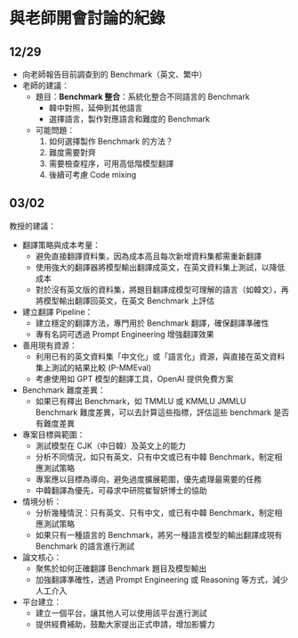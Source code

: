 # 與老師開會討論的紀錄
## 12/29
- 向老師報告目前調查到的 Benchmark（英文、繁中）
- 老師的建議：
  - 題目：**Benchmark 整合**：系統化整合不同語言的 Benchmark
    - 韓中對照，延伸到其他語言
    - 選擇語言，製作對應語言和難度的 Benchmark
  - 可能問題：
    1. 如何選擇製作 Benchmark 的方法？
    2. 難度需要對齊
    3. 需要檢查程序，可用高低階模型翻譯
    4. 後續可考慮 Code mixing

## 03/02
教授的建議：
- 翻譯策略與成本考量：
  - 避免直接翻譯資料集，因為成本高且每次新增資料集都需重新翻譯
  - 使用強大的翻譯器將模型輸出翻譯成英文，在英文資料集上測試，以降低成本
  - 對於沒有英文版的資料集，將題目翻譯成模型可理解的語言（如韓文），再將模型輸出翻譯回英文，在英文 Benchmark 上評估
- 建立翻譯 Pipeline：
  - 建立穩定的翻譯方法，專門用於 Benchmark 翻譯，確保翻譯準確性
  - 專有名詞可透過 Prompt Engineering 增強翻譯效果
- 善用現有資源：
  - 利用已有的英文資料集「中文化」或「語言化」資源，與直接在英文資料集上測試的結果比較 (P-MMEval)
  - 考慮使用如 GPT 模型的翻譯工具，OpenAI 提供免費方案
- Benchmark 難度差異：
  - 如果已有釋出 Benchmark，如 TMMLU 或 KMMLU JMMLU Benchmark 難度差異，可以去計算這些指標，評估這些 benchmark 是否有難度差異
- 專案目標與範圍：
  - 測試模型在 CJK（中日韓）及英文上的能力
  - 分析不同情況，如只有英文、只有中文或已有中韓 Benchmark，制定相應測試策略
  - 專案應以目標為導向，避免過度擴展範圍，優先處理最需要的任務
  - 中韓翻譯為優先，可尋求中研院崔智妍博士的協助
- 情境分析：
  - 分析幾種情況：只有英文、只有中文，或已有中韓 Benchmark，制定相應測試策略
  - 如果只有一種語言的 Benchmark，將另一種語言模型的輸出翻譯成現有 Benchmark 的語言進行測試
- 論文核心：
  - 聚焦於如何正確翻譯 Benchmark 題目及模型輸出
  - 加強翻譯準確性，透過 Prompt Engineering 或 Reasoning 等方式，減少人工介入
- 平台建立：
  - 建立一個平台，讓其他人可以使用該平台進行測試
  - 提供經費補助，鼓勵大家提出正式申請，增加影響力

